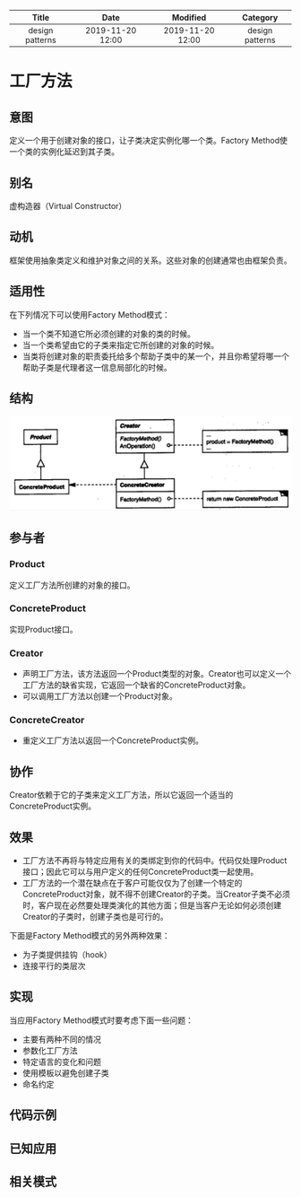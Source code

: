 | Title                | Date             | Modified         | Category          |
|:--------------------:|:----------------:|:----------------:|:-----------------:|
| design patterns      | 2019-11-20 12:00 | 2019-11-20 12:00 | design patterns   |


# 工厂方法


## 意图
定义一个用于创建对象的接口，让子类决定实例化哪一个类。Factory Method使一个类的实例化延迟到其子类。

## 别名
虚构造器（Virtual Constructor）

## 动机
框架使用抽象类定义和维护对象之间的关系。这些对象的创建通常也由框架负责。

## 适用性
在下列情况下可以使用Factory Method模式：
- 当一个类不知道它所必须创建的对象的类的时候。
- 当一个类希望由它的子类来指定它所创建的对象的时候。
- 当类将创建对象的职责委托给多个帮助子类中的某一个，并且你希望将哪一个帮助子类是代理者这一信息局部化的时候。

## 结构
![](./images/factory_method.png)


## 参与者
### Product
定义工厂方法所创建的对象的接口。
### ConcreteProduct
实现Product接口。
### Creator
- 声明工厂方法，该方法返回一个Product类型的对象。Creator也可以定义一个工厂方法的缺省实现，它返回一个缺省的ConcreteProduct对象。
- 可以调用工厂方法以创建一个Product对象。
### ConcreteCreator
- 重定义工厂方法以返回一个ConcreteProduct实例。

## 协作
Creator依赖于它的子类来定义工厂方法，所以它返回一个适当的ConcreteProduct实例。


## 效果
- 工厂方法不再将与特定应用有关的类绑定到你的代码中。代码仅处理Product接口；因此它可以与用户定义的任何ConcreteProduct类一起使用。
- 工厂方法的一个潜在缺点在于客户可能仅仅为了创建一个特定的ConcreteProduct对象，就不得不创建Creator的子类。当Creator子类不必须时，客户现在必然要处理类演化的其他方面；但是当客户无论如何必须创建Creator的子类时，创建子类也是可行的。

下面是Factory Method模式的另外两种效果：
- 为子类提供挂钩（hook）
- 连接平行的类层次


## 实现
当应用Factory Method模式时要考虑下面一些问题：
- 主要有两种不同的情况
- 参数化工厂方法
- 特定语言的变化和问题
- 使用模板以避免创建子类
- 命名约定


## 代码示例

## 已知应用

## 相关模式
